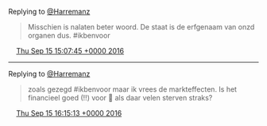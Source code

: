 Replying to [@Harremanz](https://twitter.com/Harremanz/status/776384087145709568)

> Misschien is nalaten beter woord\. De staat is de erfgenaam van onzd organen dus\. \#ikbenvoor

<img src="../../media/tweet.ico" width="12" /> [Thu Sep 15 15:07:45 +0000 2016](https://twitter.com/DromerDenker/status/776437355897118720)

----

Replying to [@Harremanz](https://twitter.com/Harremanz/status/776450489751838721)

> zoals gezegd \#ikbenvoor maar ik vrees de markteffecten\. Is het financieel goed \(\!\!\) voor 🏥 als daar velen sterven straks?

<img src="../../media/tweet.ico" width="12" /> [Thu Sep 15 16:15:13 +0000 2016](https://twitter.com/DromerDenker/status/776454331050627076)